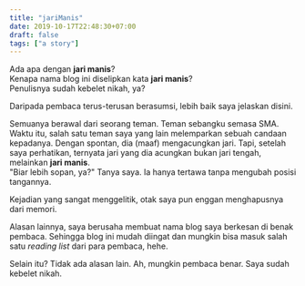 ```yaml
---
title: "jariManis"
date: 2019-10-17T22:48:30+07:00
draft: false
tags: ["a story"]
---
```


Ada apa dengan **jari manis**?  
Kenapa nama blog ini diselipkan kata **jari manis**?  
Penulisnya sudah kebelet nikah, ya?

Daripada pembaca terus-terusan berasumsi, lebih baik saya jelaskan disini.

Semuanya berawal dari seorang teman. Teman sebangku semasa SMA. Waktu itu, salah satu teman saya yang lain melemparkan sebuah candaan kepadanya. Dengan spontan, dia (maaf) mengacungkan jari. Tapi, setelah saya perhatikan, ternyata jari yang dia acungkan bukan jari tengah, melainkan **jari manis**.  
"Biar lebih sopan, ya?" Tanya saya. Ia hanya tertawa tanpa mengubah posisi tangannya.

Kejadian yang sangat menggelitik, otak saya pun enggan menghapusnya dari memori.

Alasan lainnya, saya berusaha membuat nama blog saya berkesan di benak pembaca. Sehingga blog ini mudah diingat dan mungkin bisa masuk salah satu *reading list* dari para pembaca, hehe.

Selain itu? Tidak ada alasan lain. Ah, mungkin pembaca benar. Saya sudah kebelet nikah.